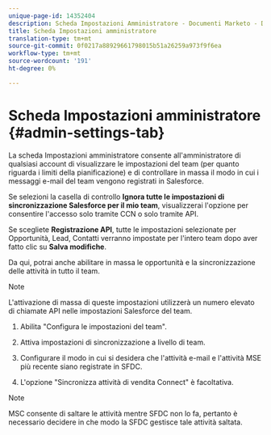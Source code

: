```yaml
---
unique-page-id: 14352404
description: Scheda Impostazioni Amministratore - Documenti Marketo - Documentazione prodotto
title: Scheda Impostazioni amministratore
translation-type: tm+mt
source-git-commit: 0f0217a88929661798015b51a26259a973f9f6ea
workflow-type: tm+mt
source-wordcount: '191'
ht-degree: 0%

---
```



# Scheda Impostazioni amministratore {#admin-settings-tab}

La scheda Impostazioni amministratore consente all&#39;amministratore di qualsiasi account di visualizzare le impostazioni del team (per quanto riguarda i limiti della pianificazione) e di controllare in massa il modo in cui i messaggi e-mail del team vengono registrati in Salesforce.

Se selezioni la casella di controllo **Ignora tutte le impostazioni di sincronizzazione Salesforce per il mio team**, visualizzerai l&#39;opzione per consentire l&#39;accesso solo tramite CCN o solo tramite API.

Se scegliete **Registrazione API**, tutte le impostazioni selezionate per Opportunità, Lead, Contatti verranno impostate per l&#39;intero team dopo aver fatto clic su **Salva modifiche**.

Da qui, potrai anche abilitare in massa le opportunità e la sincronizzazione delle attività in tutto il team.

>[!NOTE]
>
>L&#39;attivazione di massa di queste impostazioni utilizzerà un numero elevato di chiamate API nelle impostazioni Salesforce del team.

1. Abilita &quot;Configura le impostazioni del team&quot;.

1. Attiva impostazioni di sincronizzazione a livello di team.

1. Configurare il modo in cui si desidera che l&#39;attività e-mail e l&#39;attività MSE più recente siano registrate in SFDC.

1. L&#39;opzione &quot;Sincronizza attività di vendita Connect&quot; è facoltativa.

>[!NOTE]
>
>MSC consente di saltare le attività mentre SFDC non lo fa, pertanto è necessario decidere in che modo la SFDC gestisce tale attività saltata.
